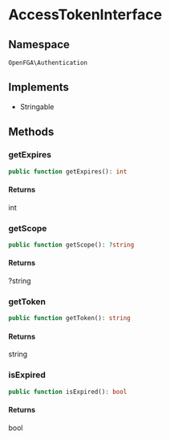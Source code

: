 # AccessTokenInterface


## Namespace
`OpenFGA\Authentication`

## Implements
* Stringable



## Methods
### getExpires


```php
public function getExpires(): int
```



#### Returns
int

### getScope


```php
public function getScope(): ?string
```



#### Returns
?string

### getToken


```php
public function getToken(): string
```



#### Returns
string

### isExpired


```php
public function isExpired(): bool
```



#### Returns
bool

